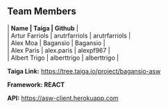 ## Team Members
| **Name | Taiga | Github** | <br>
| Artur Farriols | arutrfarriols | arutrfarriols | <br>
| Alex Moa | Bagansio | Bagansio | <br>
| Alex Paris | alex.paris | alexpf967 | <br>
| Albert Trigo | alberttrigo | alberttrigo | <br>

**Taiga Link:**  https://tree.taiga.io/project/bagansio-asw

**Framework: REACT**

**API:** https://asw-client.herokuapp.com
